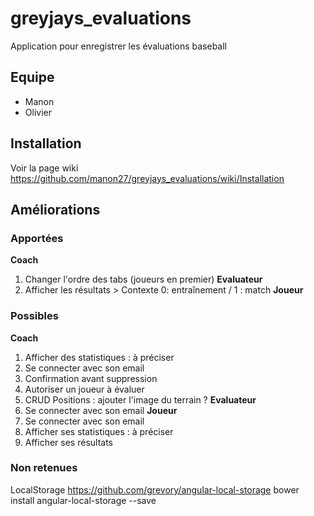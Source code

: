 # greyjays_evaluations
Application pour enregistrer les évaluations baseball
## Equipe
* Manon
* Olivier

## Installation
Voir la page wiki https://github.com/manon27/greyjays_evaluations/wiki/Installation

## Améliorations

### Apportées
__Coach__
1. Changer l'ordre des tabs (joueurs en premier)
__Evaluateur__
1. Afficher les résultats > Contexte 0: entraînement / 1 : match
__Joueur__

### Possibles
__Coach__
1. Afficher des statistiques : à préciser
2. Se connecter avec son email
3. Confirmation avant suppression
4. Autoriser un joueur à évaluer
5. CRUD Positions : ajouter l'image du terrain ?
__Evaluateur__
1. Se connecter avec son email
__Joueur__
1. Se connecter avec son email
2. Afficher ses statistiques : à préciser
3. Afficher ses résultats

### Non retenues
LocalStorage
https://github.com/grevory/angular-local-storage
bower install angular-local-storage --save


